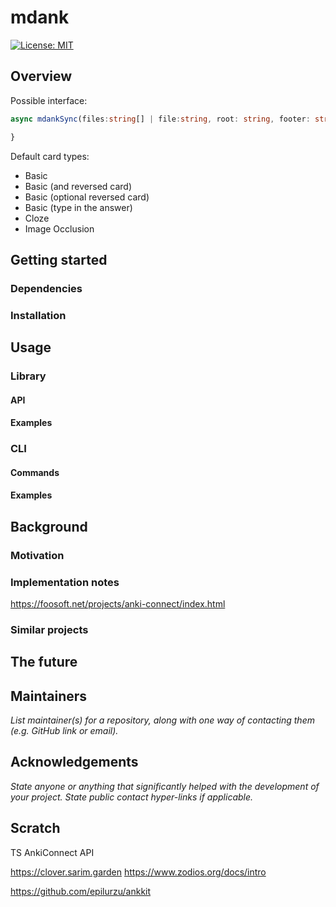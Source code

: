 <!--+ Warning: Content inside HTML comment blocks was generated by mdat and may be overwritten. +-->

<!-- title -->

# mdank

<!-- /title -->

<!-- banner -->

<!-- badges -->

[![License: MIT](https://img.shields.io/badge/License-MIT-yellow.svg)](https://opensource.org/licenses/MIT)

<!-- /badges -->

<!-- short-description -->

## Overview

Possible interface:

```ts
async mdankSync(files:string[] | file:string, root: string, footer: string, commonTag: 'mdank') {

}
```

Default card types:

- Basic
- Basic (and reversed card)
- Basic (optional reversed card)
- Basic (type in the answer)
- Cloze
- Image Occlusion

## Getting started

### Dependencies

### Installation

## Usage

### Library

#### API

#### Examples

### CLI

#### Commands

#### Examples

## Background

### Motivation

### Implementation notes

https://foosoft.net/projects/anki-connect/index.html

### Similar projects

## The future

## Maintainers

_List maintainer(s) for a repository, along with one way of contacting them (e.g. GitHub link or email)._

## Acknowledgements

_State anyone or anything that significantly helped with the development of your project. State public contact hyper-links if applicable._

<!-- contributing -->

<!-- license -->

## Scratch

TS AnkiConnect API

https://clover.sarim.garden
https://www.zodios.org/docs/intro

https://github.com/epilurzu/ankkit
